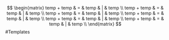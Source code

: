 $$
\begin{matrix}
temp + temp & = & temp & | & temp \\
temp + temp & = & temp & | & temp \\
temp + temp & = & temp & | & temp \\
temp + temp & = & temp & | & temp \\
temp + temp & = & temp & | & temp \\
temp + temp & = & temp & | & temp \\
\end{matrix}
$$
#Templates 
